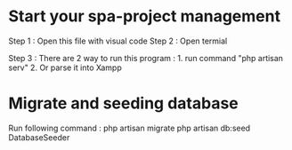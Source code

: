 # Start your spa-project management
Step 1 : Open this file with visual code
Step 2 : Open termial

Step 3 : 
    There are 2 way to run this program : 
    1. run command "php artisan serv"
    2. Or parse it into Xampp

# Migrate and seeding database
Run following command : 
php artisan migrate
php artisan db:seed DatabaseSeeder